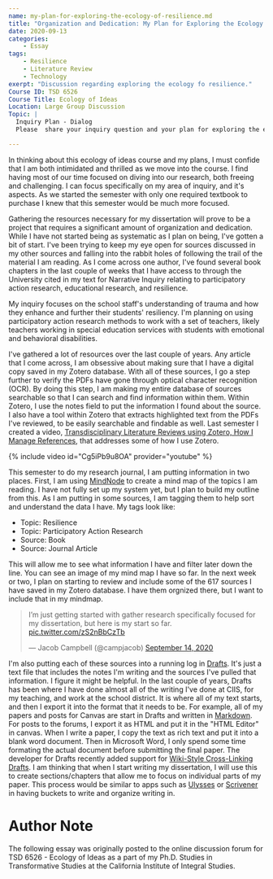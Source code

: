 ```yaml
---
name: my-plan-for-exploring-the-ecology-of-resilience.md
title: "Organization and Dedication: My Plan for Exploring the Ecology of Resilience"
date: 2020-09-13
categories:
    - Essay
tags:
    - Resilience
    - Literature Review
    - Technology
exerpt: "Discussion regarding exploring the ecology fo resilience."
Course ID: TSD 6526  
Course Title: Ecology of Ideas  
Location: Large Group Discussion  
Topic: | 
  Inquiry Plan - Dialog  
  Please  share your inquiry question and your plan for exploring the ecology of ideas in which the topic resides. The purpose of this post is to inform each other about your inquiry so that  you can better support one another with resources and ideas throughout the term

---
```


In thinking about this ecology of ideas course and my plans, I must confide that I am both intimidated and thrilled as we move into the course. I find having most of our time focused on diving into our research, both freeing and challenging. I can focus specifically on my area of inquiry, and it's aspects. As we started the semester with only one required textbook to purchase I knew that this semester would be much more focused. 

Gathering the resources necessary for my dissertation will prove to be a project that requires a significant amount of organization and dedication. While I have not started being as systematic as I plan on being, I've gotten a bit of start. I've been trying to keep my eye open for sources discussed in my other sources and falling into the rabbit holes of following the trail of the material I am reading. As I come across one author, I've found several book chapters in the last couple of weeks that I have access to through the University cited in my text for Narrative Inquiry relating to participatory action research, educational research, and resilience.

My inquiry focuses on the school staff's understanding of trauma and how they enhance and further their students' resiliency. I'm planning on using participatory action research methods to work with a set of teachers, likely teachers working in special education services with students with emotional and behavioral disabilities.

I've gathered a lot of resources over the last couple of years. Any article that I come across, I am obsessive about making sure that I have a digital copy saved in my Zotero database. With all of these sources, I go a step further to verify the PDFs have gone through optical character recognition (OCR). By doing this step, I am making my entire database of sources searchable so that I can search and find information within them.  Within Zotero, I use the notes field to put the information I found about the source. I also have a tool within Zotero that extracts highlighted text from the PDFs I've reviewed, to be easily searchable and findable as well. Last semester I created a video, [Transdisciplinary Literature Reviews using Zotero, How I Manage References](https://jacobrcampbell.com/blog/2020/04/transdisciplinary-literature-reviews-using-zotero-how-i-manage-references-youtube-video/), that addresses some of how I use Zotero.

{% include video id="Cg5iPb9u8OA" provider="youtube" %}


This semester to do my research journal, I am putting information in two places. First, I am using [MindNode](https://mindnode.com) to create a mind map of the topics I am reading. I have not fully set up my system yet, but I plan to build my outline from this. As I am putting in some sources, I am tagging them to help sort and understand the data I have. My tags look like:

- Topic: Resilience
- Topic: Participatory Action Research
- Source: Book
- Source: Journal Article

This will allow me to see what information I have and filter later down the line. You can see an image of my mind map I have so far. In the next week or two, I plan on starting to review and include some of the 617 sources I have saved in my Zotero database. I have them orgnized there, but I want to include that in my mindmap. 

<blockquote class="twitter-tweet"><p lang="en" dir="ltr">I’m just getting started with gather research specifically focused for my dissertation, but here is my start so far. <a href="https://t.co/zS2nBbCzTb">pic.twitter.com/zS2nBbCzTb</a></p>&mdash; Jacob Campbell (@campjacob) <a href="https://twitter.com/campjacob/status/1305314584547319808?ref_src=twsrc%5Etfw">September 14, 2020</a></blockquote> <script async src="https://platform.twitter.com/widgets.js" charset="utf-8"></script>

I'm also putting each of these sources into a running log in [Drafts](https://getdrafts.com). It's just a text file that includes the notes I'm writing and the sources I've pulled that information. I figure it might be helpful. In the last couple of years, Drafts has been where I have done almost all of the writing I've done at CIIS, for my teaching, and work at the school district. It is where all of my text starts, and then I export it into the format that it needs to be. For example, all of my papers and posts for Canvas are start in Drafts and written in [Markdown](https://daringfireball.net/projects/markdown/). For posts to the forums, I export it as HTML and put it in the "HTML Editor" in canvas. When I write a paper, I copy the text as rich text and put it into a blank word document. Then in Microsoft Word, I only spend some time formating the actual document before submitting the final paper. The developer for Drafts recently added support for [Wiki-Style Cross-Linking Drafts](https://docs.getdrafts.com/docs/drafts/cross-linking). I am thinking that when I start writing my dissertation, I will use this to create sections/chapters that allow me to focus on individual parts of my paper. This process would be similar to apps such as [Ulysses](https://ulysses.app) or [Scrivener](https://www.literatureandlatte.com/scrivener/overview) in having buckets to write and organize writing in.


# Author Note

The following essay was originally posted to the online discussion forum for TSD 6526 - Ecology of Ideas as a part of my Ph.D. Studies in Transformative Studies at the California Institute of Integral Studies.